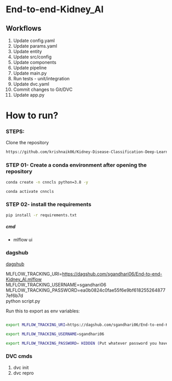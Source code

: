 # End-to-end-Kidney_AI

## Workflows

1. Update config.yaml
2. Update params.yaml
3. Update entity
4. Update src/config
5. Update components
6. Update pipeline 
7. Update main.py
8. Run tests - unit/integration
9. Update dvc.yaml
10. Commit changes to Git/DVC
11. Update app.py 

# How to run?
### STEPS:

Clone the repository

```bash
https://github.com/krishnaik06/Kidney-Disease-Classification-Deep-Learning-Project
```
### STEP 01- Create a conda environment after opening the repository

```bash
conda create -n cnncls python=3.8 -y
```

```bash
conda activate cnncls
```


### STEP 02- install the requirements
```bash
pip install -r requirements.txt
```

##### cmd
- mlflow ui

### dagshub
[dagshub](https://dagshub.com/)

MLFLOW_TRACKING_URI=https://dagshub.com/sgandhari06/End-to-end-Kidney_AI.mlflow \
MLFLOW_TRACKING_USERNAME=sgandhari06 \
MLFLOW_TRACKING_PASSWORD=ea0b0824c0fae55f6e9bf6182552648777ef6b7d\
python script.py

Run this to export as env variables:

```bash

export MLFLOW_TRACKING_URI=https://dagshub.com/sgandhari06/End-to-end-Kidney_AI.mlflow

export MLFLOW_TRACKING_USERNAME=sgandhari06 

export MLFLOW_TRACKING_PASSWORD= HIDDEN (Put whatever password you have)

```

### DVC cmds

1. dvc init
2. dvc repro
